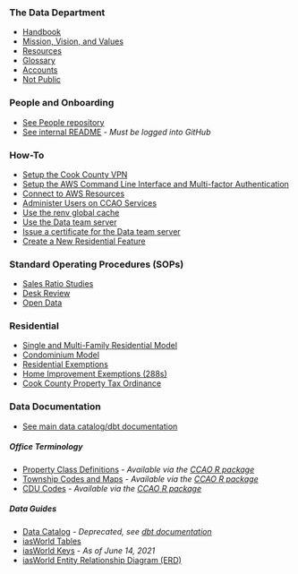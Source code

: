 ### The Data Department

* [Handbook](Handbook/Handbook.md)
* [Mission, Vision, and Values](Handbook/Mission-Vision-Values.md)
* [Resources](Handbook/Resources.md)
* [Glossary](Handbook/Glossary.md)
* [Accounts](Handbook/Accounts.md)
* [Not Public](Handbook/Not-Public.md)

### People and Onboarding

* [See People repository](https://github.com/ccao-data/people)
* [See internal README](https://github.com/ccao-data?view_as=member) - *Must be logged into GitHub*

### How-To

* [Setup the Cook County VPN](How-To/Setup-the-Cook-County-VPN.md)
* [Setup the AWS Command Line Interface and Multi-factor Authentication](How-To/Setup-the-AWS-Command-Line-Interface-and-Multi-factor-Authentication.md)
* [Connect to AWS Resources](How-To/Connect-to-AWS-Resources.md)
* [Administer Users on CCAO Services](How-To/Administer-Users-on-CCAO-Services.md)
* [Use the renv global cache](How-To/Use-the-renv-global-cache.md)
* [Use the Data team server](How-To/Use-the-Data-team-server.md)
* [Issue a certificate for the Data team server](How-To/Issue-a-certificate-for-the-data-team-server.md)
* [Create a New Residential Feature](How-To/Create-a-New-Residential-Feature.md)


### Standard Operating Procedures (SOPs)

* [Sales Ratio Studies](SOPs/Sales-Ratio-Studies.md)
* [Desk Review](SOPs/Desk-Review.md)
* [Open Data](SOPs/Open-Data.md)

### Residential

* [Single and Multi-Family Residential Model](https://github.com/ccao-data/model-res-avm)
* [Condominium Model](https://github.com/ccao-data/ccao-condo-avm)
* [Residential Exemptions](Residential/Residential-Exemptions.md)
* [Home Improvement Exemptions (288s)](Residential/Home-Improvement-Exemptions.md)
* [Cook County Property Tax Ordinance](https://library.municode.com/il/cook_county/codes/code_of_ordinances?nodeId=PTIGEOR_CH74TA_ARTIIREPRTA)

### Data Documentation

- [See main data catalog/dbt documentation](https://ccao-data.github.io/data-architecture)

##### Office Terminology

* [Property Class Definitions](Data/Class-Definitions.pdf) - *Available via the [CCAO R package](https://github.com/ccao-data/ccao)*
* [Township Codes and Maps](Data/Townships.md) - *Available via the [CCAO R package](https://github.com/ccao-data/ccao)*
* [CDU Codes](Data/CDU-Codes.md) - *Available via the [CCAO R package](https://github.com/ccao-data/ccao)*

##### Data Guides

* [Data Catalog](Data/Data-Catalog.xlsx) - *Deprecated, see [dbt documentation](https://ccao-data.github.io/data-architecture)*
* [iasWorld Tables](Data/iasWorld-Tables.xlsx)
* [iasWorld Keys](Data/iasWorld-PK-FK-2021-06-14.xlsx) - *As of June 14, 2021*
* [iasWorld Entity Relationship Diagram (ERD)](Data/iasWorld-ERD.pdf)
